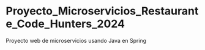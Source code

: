 # Proyecto_Microservicios_Restaurante_Code_Hunters_2024
 Proyecto web de microservicios usando Java en Spring
